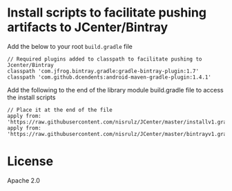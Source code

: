 # Install scripts to facilitate pushing artifacts to JCenter/Bintray


Add the below to your root `build.gradle` file

```
// Required plugins added to classpath to facilitate pushing to Jcenter/Bintray
classpath 'com.jfrog.bintray.gradle:gradle-bintray-plugin:1.7'
classpath 'com.github.dcendents:android-maven-gradle-plugin:1.4.1'

```

Add the following to the end of the library module build.gradle file to access the install scripts 

```
// Place it at the end of the file
apply from: 'https://raw.githubusercontent.com/nisrulz/JCenter/master/installv1.gradle'
apply from: 'https://raw.githubusercontent.com/nisrulz/JCenter/master/bintrayv1.gradle'
```


# License

Apache 2.0
